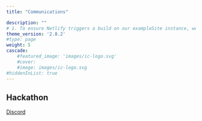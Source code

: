 ```yaml
---
title: "Communications"

description: ""
# 1. To ensure Netlify triggers a build on our exampleSite instance, we need to change a file in the exampleSite directory.
theme_version: '2.8.2'
#type: page
weight: 5
cascade:
    #featured_image: 'images/ic-logo.svg'
    #cover:
    #image: images/ic-logo.svg
#hiddenInList: true
---
```

## Hackathon
[Discord](https://discord.gg/eYHqHf5w)
